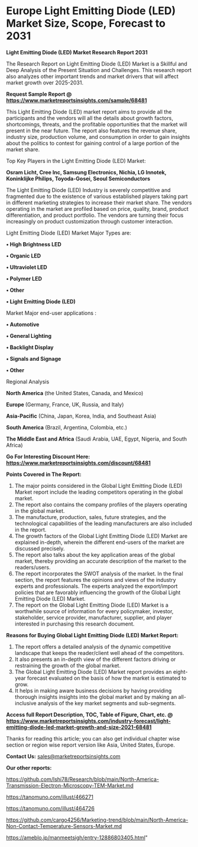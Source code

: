 # Europe Light Emitting Diode (LED) Market Size, Scope, Forecast to 2031

<strong>Light Emitting Diode (LED) Market Research Report 2031</strong>

The Research Report on Light Emitting Diode (LED) Market is a Skillful and Deep Analysis of the Present Situation and Challenges. This research report also analyzes other important trends and market drivers that will affect market growth over 2025-2031.

<strong>Request Sample Report @ <a href=https://www.marketreportsinsights.com/sample/68481>https://www.marketreportsinsights.com/sample/68481</a></strong>

This Light Emitting Diode (LED) market report aims to provide all the participants and the vendors will all the details about growth factors, shortcomings, threats, and the profitable opportunities that the market will present in the near future. The report also features the revenue share, industry size, production volume, and consumption in order to gain insights about the politics to contest for gaining control of a large portion of the market share.

Top Key Players in the Light Emitting Diode (LED) Market:

<strong>Osram Licht, Cree Inc, Samsung Electronics, Nichia, LG Innotek, Koninklijke Philips, Toyoda-Gosei, Seoul Semiconductors</strong>

The Light Emitting Diode (LED) Industry is severely competitive and fragmented due to the existence of various established players taking part in different marketing strategies to increase their market share. The vendors operating in the market are profiled based on price, quality, brand, product differentiation, and product portfolio. The vendors are turning their focus increasingly on product customization through customer interaction.

Light Emitting Diode (LED) Market Major Types are:

<strong>• High Brightness LED

• Organic LED

• Ultraviolet LED

• Polymer LED

• Other

• Light Emitting Diode (LED)</strong>

Market Major end-user applications :

<strong>• Automotive

• General Lighting

• Backlight Display

• Signals and Signage

• Other</strong>

Regional Analysis

</u><strong><b>North America</b></strong> (the United States, Canada, and Mexico)

<strong><b>Europe </b></strong>(Germany, France, UK, Russia, and Italy)

<strong><b>Asia-Pacific</b></strong> (China, Japan, Korea, India, and Southeast Asia)

<strong><b>South America</b></strong> (Brazil, Argentina, Colombia, etc.)

<strong><b>The Middle East and Africa</b></strong> (Saudi Arabia, UAE, Egypt, Nigeria, and South Africa)

<strong>Go For Interesting Discount Here: <a href=https://www.marketreportsinsights.com/discount/68481>https://www.marketreportsinsights.com/discount/68481</a></strong>

<strong>Points Covered in The Report:</strong>
<ol>
  <li>The major points considered in the Global Light Emitting Diode (LED) Market report include the leading competitors operating in the global market.</li>
  <li>The report also contains the company profiles of the players operating in the global market.</li>
  <li>The manufacture, production, sales, future strategies, and the technological capabilities of the leading manufacturers are also included in the report.</li>
  <li>The growth factors of the Global Light Emitting Diode (LED) Market are explained in-depth, wherein the different end-users of the market are discussed precisely.</li>
  <li>The report also talks about the key application areas of the global market, thereby providing an accurate description of the market to the readers/users.</li>
  <li>The report incorporates the SWOT analysis of the market. In the final section, the report features the opinions and views of the industry experts and professionals. The experts analyzed the export/import policies that are favorably influencing the growth of the Global Light Emitting Diode (LED) Market.</li>
  <li>The report on the Global Light Emitting Diode (LED) Market is a worthwhile source of information for every policymaker, investor, stakeholder, service provider, manufacturer, supplier, and player interested in purchasing this research document.</li>
</ol>
<strong>Reasons for Buying Global Light Emitting Diode (LED) Market Report:</strong>

<ol>
  <li>The report offers a detailed analysis of the dynamic competitive landscape that keeps the reader/client well ahead of the competitors.</li>
  <li>It also presents an in-depth view of the different factors driving or restraining the growth of the global market.</li>
  <li>The Global Light Emitting Diode (LED) Market report provides an eight-year forecast evaluated on the basis of how the market is estimated to grow.</li>
  <li>It helps in making aware business decisions by having providing thorough insights insights into the global market and by making an all-inclusive analysis of the key market segments and sub-segments.</li>
</ol>
<strong>Access full Report Description, TOC, Table of Figure, Chart, etc. @ <a href=https://www.marketreportsinsights.com/industry-forecast/light-emitting-diode-led-market-growth-and-size-2021-68481>https://www.marketreportsinsights.com/industry-forecast/light-emitting-diode-led-market-growth-and-size-2021-68481</a></strong>


Thanks for reading this article; you can also get individual chapter wise section or region wise report version like Asia, United States, Europe.

<strong>Contact Us:</strong>
sales@marketreportsinsights.com

<strong>Our other reports:</strong>

<a href=https://github.com/Ishi78/Research/blob/main/North-America-Transmission-Electron-Microscopy-TEM-Market.md>https://github.com/Ishi78/Research/blob/main/North-America-Transmission-Electron-Microscopy-TEM-Market.md</a>

<a href=https://tanomuno.com/illust/466271>https://tanomuno.com/illust/466271</a>

<a href=https://tanomuno.com/illust/464726>https://tanomuno.com/illust/464726</a>

<a href=https://github.com/cargo4256/Marketing-trend/blob/main/North-America-Non-Contact-Temperature-Sensors-Market.md>https://github.com/cargo4256/Marketing-trend/blob/main/North-America-Non-Contact-Temperature-Sensors-Market.md</a>

<a href=https://ameblo.jp/manmeetsigh/entry-12886803405.html>https://ameblo.jp/manmeetsigh/entry-12886803405.html</a>"
